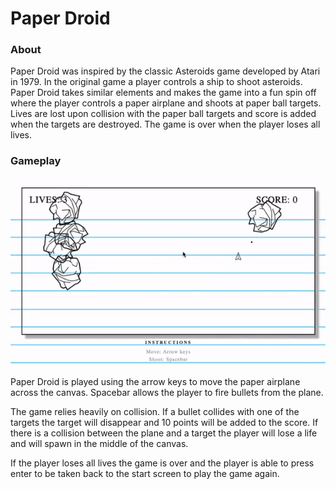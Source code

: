 # Paper Droid

### About 

Paper Droid was inspired by the classic Asteroids game developed by Atari in 1979. In the original game a player controls a ship to shoot asteroids. Paper Droid takes similar elements and makes the game into a fun spin off where the player controls a paper airplane and shoots at paper ball targets. Lives are lost upon collision with the paper ball targets and score is added when the targets are destroyed. The game is over when the player loses all lives. 

### Gameplay 
<img src="assets/images/gameplay.gif" alt="gameplay" style="max-width:100%;">

Paper Droid is played using the arrow keys to move the paper airplane across the canvas. Spacebar allows the player to fire bullets from the plane. 

The game relies heavily on collision. If a bullet collides with one of the targets the target will disappear and 10 points will be added to the score. If there is a collision between the plane and a target the player will lose a life and will spawn in the middle of the canvas. 

If the player loses all lives the game is over and the player is able to press enter to be taken back to the start screen to play the game again. 
